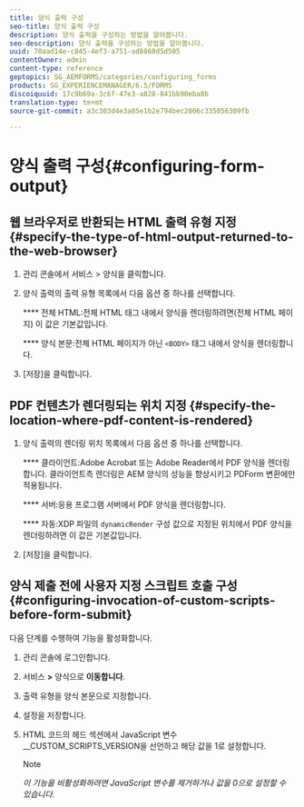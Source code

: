 ```yaml
---
title: 양식 출력 구성
seo-title: 양식 출력 구성
description: 양식 출력을 구성하는 방법을 알아봅니다.
seo-description: 양식 출력을 구성하는 방법을 알아봅니다.
uuid: 70aad14e-c845-4ef3-a751-ad8860d5d505
contentOwner: admin
content-type: reference
geptopics: SG_AEMFORMS/categories/configuring_forms
products: SG_EXPERIENCEMANAGER/6.5/FORMS
discoiquuid: 17c9b69a-3c6f-47e3-a828-841bb90eba8b
translation-type: tm+mt
source-git-commit: a3c303d4e3a85e1b2e794bec2006c335056309fb

---
```



# 양식 출력 구성{#configuring-form-output}

## 웹 브라우저로 반환되는 HTML 출력 유형 지정 {#specify-the-type-of-html-output-returned-to-the-web-browser}

1. 관리 콘솔에서 서비스 > 양식을 클릭합니다.
1. 양식 출력의 출력 유형 목록에서 다음 옵션 중 하나를 선택합니다.

   **** 전체 HTML:전체 HTML 태그 내에서 양식을 렌더링하려면(전체 HTML 페이지) 이 값은 기본값입니다.

   **** 양식 본문:전체 HTML 페이지가 아닌 `<BODY>` 태그 내에서 양식을 렌더링합니다.

1. [저장]을 클릭합니다.

## PDF 컨텐츠가 렌더링되는 위치 지정 {#specify-the-location-where-pdf-content-is-rendered}

1. 양식 출력의 렌더링 위치 목록에서 다음 옵션 중 하나를 선택합니다.

   **** 클라이언트:Adobe Acrobat 또는 Adobe Reader에서 PDF 양식을 렌더링합니다. 클라이언트측 렌더링은 AEM 양식의 성능을 향상시키고 PDForm 변환에만 적용됩니다.

   **** 서버:응용 프로그램 서버에서 PDF 양식을 렌더링합니다.

   **** 자동:XDP 파일의 `dynamicRender` 구성 값으로 지정된 위치에서 PDF 양식을 렌더링하려면 이 값은 기본값입니다.

1. [저장]을 클릭합니다.

## 양식 제출 전에 사용자 지정 스크립트 호출 구성 {#configuring-invocation-of-custom-scripts-before-form-submit}

다음 단계를 수행하여 기능을 활성화합니다.

1. 관리 콘솔에 로그인합니다.
1. 서비스 **>** 양식으로 **이동합니다**.
1. 출력 유형을 양식 본문으로 지정합니다.
1. 설정을 저장합니다.
1. HTML 코드의 헤드 섹션에서 JavaScript 변수 __CUSTOM_SCRIPTS_VERSION을 선언하고 해당 값을 1로 설정합니다.

   >[!NOTE]
   >
   >*이 기능을 비활성화하려면 JavaScript 변수를 제거하거나 값을 0으로 설정할 수 있습니다.*

